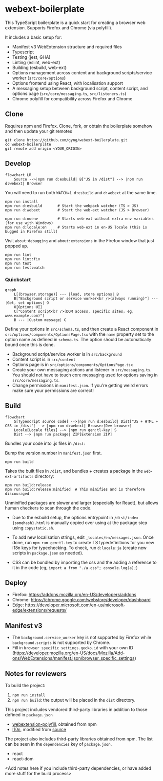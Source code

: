 # webext-boilerplate

This TypeScript boilerplate is a quick start for creating a browser web extension. Supports Firefox and Chrome (via polyfill).

It includes a basic setup for:

- Manifest v3 WebExtension structure and required files
- Typescript
- Testing (jest, GHA)
- Linting (eslint, web-ext)
- Building (esbuild, web-ext)
- Options management across content and background scripts/service worker (`src/core/options`)
- Options frontend using React, with localisation support
- A messaging setup between background script, content script, and options page (`src/core/messaging.ts`, `src/listeners.ts`)
- Chrome polyfill for compatibility across Firefox and Chrome

## Clone

Requires npm and Firefox. Clone, fork, or obtain the boilerplate somehow and then update your git remotes

```
git clone https://github.com/gyng/webext-boilerplate.git
cd webext-boilerplate
git remote add origin <YOUR_ORIGIN>
```

## Develop

```mermaid
flowchart LR
    Source -->|npm run d:esbuild| B["JS in /dist"] --> |npm run d:webext| Browser
```

You will need to run both `WATCH=1 d:esbuild` and `d:webext` at the same time.

```
npm run install
npm run d:esbuild       # Start the webpack watcher (TS > JS)
npm run d:webext        # Start the web-ext watcher (JS > Browser)

npm run d:noenv         # Starts web-ext without extra env variables (for use with Windows)
npm run d:locale:en     # Starts web-ext in en-US locale (this is bugged in Firefox still)
```

Visit `about:debugging` and `about:extensions` in the Firefox window that just popped up.

```
npm run lint
npm run lint:fix
npm run test
npm run test:watch
```

### Quickstart

```mermaid
graph
    L[(browser.storage)] --- |load, store options| B
    B["Background script or service worker<br />(always running)"] --- |Get, set options| O
    O[Options UI]
    C["Content script<br />(DOM access, specific sites; eg, www.example.com)"]
    B --- |Custom message| C
```

Define your options in `src/schema.ts`, and then create a React component in `src/options/components/OptionsPage.tsx` with the `name` property set to the option name as defined in `schema.ts`. The option should be automatically bound once this is done.

- Background script/service worker is in `src/background`
- Content script is in `src/content`
- Options page is in `src/options/components/OptionsPage.tsx`
- Create your own messaging actions and listener in `src/messaging.ts`. You should not have to touch core messaging used for options saving in `src/core/messaging.ts`.
- Change permissions in `manifest.json`. If you're getting weird errors make sure your permissions are correct!

## Build

```mermaid
flowchart
    S[Typescript source code] -->|npm run d:esbuild| Dist["JS + HTML + CSS in /dist"] --> |npm run d:webext| Browser[Dev browser]
    Locale[Locale files] --> |npm run gen:tl-key| S
    Dist --> |npm run package| ZIP[Extension ZIP]
```

Bundles your code into .js files in `/dist`:

Bump the version number in `manifest.json` first.

```
npm run build
```

Takes the built files in `/dist`, and bundles + creates a package in the `web-ext-artifacts` directory:

```
npm run build:release
npm run build:release:minified  # This minifies and is therefore discouraged
```

Unminified packages are slower and larger (especially for React), but allows human checkers to scan through the code.

- Due to the esbuild setup, the options entrypoint in `/dist/index-{somehash}.html` is manually copied over using at the package step using `copystatic.sh`.

- To add new localisation strings, edit `_locales/en/messages.json`. Once done, run `npm run gen:tl-key` to create TS typedefinitions for you new i18n keys for typechecking. To check, run `d:locale:ja` (create new scripts in `package.json` as needed).

- CSS can be bundled by importing the css and the adding a reference to it in the code (eg, `import a from "./a.css"; console.log(a);`)

## Deploy

- Firefox: https://addons.mozilla.org/en-US/developers/addons
- Chrome: https://chrome.google.com/webstore/developer/dashboard
- Edge: https://developer.microsoft.com/en-us/microsoft-edge/extensions/requests/

## Manifest v3

- The `background.service_worker` key is not supported by Firefox while `background.scripts` is not supported by Chrome.
- Fill in `browser_specific_settings.gecko.id` with your own ID (https://developer.mozilla.org/en-US/docs/Mozilla/Add-ons/WebExtensions/manifest.json/browser_specific_settings)

## Notes for reviewers

To build the project:

1. `npm run install`
2. `npm run build`: the output will be placed in the `dist` directory.

This project includes vendored third-party libraries in addition to those defined in `package.json`

- [webextension-polyfill](https://github.com/mozilla/webextension-polyfill), obtained from npm
- [l10n](https://github.com/piroor/webextensions-lib-l10n), modified from [source](https://github.com/piroor/webextensions-lib-l10n/blob/4b4589032ece93ea0907715f765310514f7e4aab/l10n.js)

The project also includes third-party libraries obtained from npm. The list can be seen in the `dependencies` key of `package.json`.

- react
- react-dom

<Add notes here if you include third-party dependencies, or have added more stuff for the build process>
